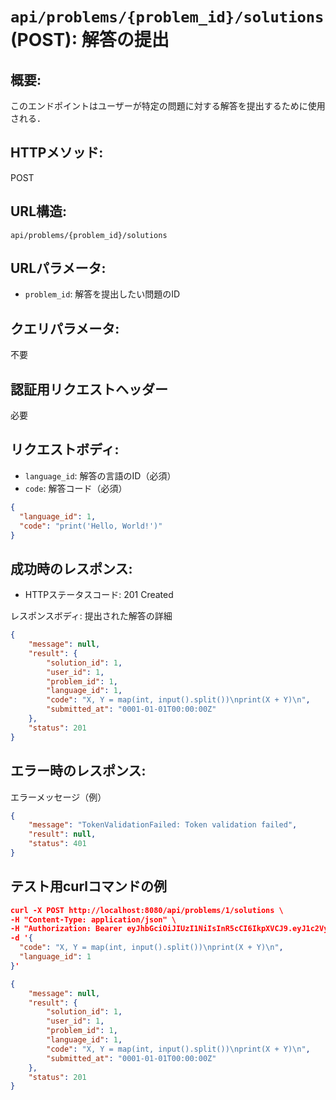 # `api/problems/{problem_id}/solutions` (POST): 解答の提出

## 概要:
このエンドポイントはユーザーが特定の問題に対する解答を提出するために使用される．

## HTTPメソッド:
POST

## URL構造:
`api/problems/{problem_id}/solutions`

## URLパラメータ:
- `problem_id`: 解答を提出したい問題のID

## クエリパラメータ:
不要

## 認証用リクエストヘッダー
必要

## リクエストボディ:
- `language_id`: 解答の言語のID（必須）
- `code`: 解答コード（必須）

```json
{
  "language_id": 1,
  "code": "print('Hello, World!')"
}
```

## 成功時のレスポンス:
- HTTPステータスコード: 201 Created

レスポンスボディ: 提出された解答の詳細
```json
{
    "message": null,
    "result": {
        "solution_id": 1,
        "user_id": 1,
        "problem_id": 1,
        "language_id": 1,
        "code": "X, Y = map(int, input().split())\nprint(X + Y)\n",
        "submitted_at": "0001-01-01T00:00:00Z"
    },
    "status": 201
}
```

## エラー時のレスポンス:

エラーメッセージ（例）
```json
{
    "message": "TokenValidationFailed: Token validation failed",
    "result": null,
    "status": 401
}
```

## テスト用curlコマンドの例

```json
curl -X POST http://localhost:8080/api/problems/1/solutions \
-H "Content-Type: application/json" \
-H "Authorization: Bearer eyJhbGciOiJIUzI1NiIsInR5cCI6IkpXVCJ9.eyJ1c2VybmFtZSI6InRlc3R1c2VyIiwidXNlcl9pZCI6MSwiZXhwIjoxNzA4ODU3MDgwfQ.gCYDC8rkXnuy3OULx9GFxSi77qjvRDKSlz-V_QMkkcg" \
-d '{
  "code": "X, Y = map(int, input().split())\nprint(X + Y)\n",
  "language_id": 1
}'

{
    "message": null,
    "result": {
        "solution_id": 1,
        "user_id": 1,
        "problem_id": 1,
        "language_id": 1,
        "code": "X, Y = map(int, input().split())\nprint(X + Y)\n",
        "submitted_at": "0001-01-01T00:00:00Z"
    },
    "status": 201
}
```

